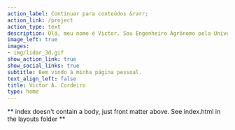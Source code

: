 ```yaml
---
action_label: Continuar para conteúdos &rarr;
action_link: /project
action_type: text
description: Olá, meu nome é Victor. Sou Engenheiro Agrônomo pela Universidade Federal de São João del-Rei (UFSJ) e, atualmente, mestrando em Ciências Florestais pela Universidade de Brasília (UnB). Essa é uma página pessoal com objetivo de compartilhar conhecimento relacionado à Estatística, ao Sensoriamento Remoto, ao Manejo Florestal, e outros assuntos em comum. Seja muito bem-vindo(a). Caso curta o conteúdo, compartilhe com os amigos.
image_left: true
images:
- img/lidar_3d.gif
show_action_link: true
show_social_links: true
subtitle: Bem vindo à minha página pessoal.
text_align_left: false
title: Victor A. Cordeiro
type: home
---
```


** index doesn't contain a body, just front matter above.
See index.html in the layouts folder **
